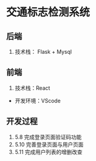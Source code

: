 # 交通标志检测系统

## 后端

1. 技术栈： Flask + Mysql

## 前端

1. 技术栈：React

- 开发环境：VScode

## 开发过程

1. 5.8 完成登录页面验证码功能
2. 5.10 完善登录页面与用户页面
3. 5.11 完成用户列表的增删改查
